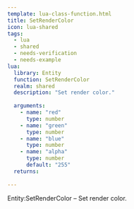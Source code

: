 ```yaml
---
template: lua-class-function.html
title: SetRenderColor
icon: lua-shared
tags:
  - lua
  - shared
  - needs-verification
  - needs-example
lua:
  library: Entity
  function: SetRenderColor
  realm: shared
  description: "Set render color."
  
  arguments:
    - name: "red"
      type: number
    - name: "green"
      type: number
    - name: "blue"
      type: number
    - name: "alpha"
      type: number
      default: "255"
  returns:
    
---
```


<div class="lua__search__keywords">
Entity:SetRenderColor &#x2013; Set render color.
</div>

